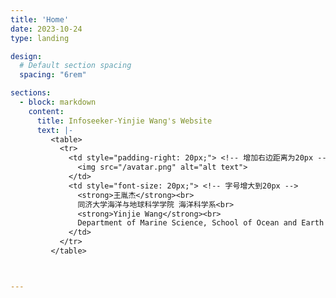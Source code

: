 ```yaml
---
title: 'Home'
date: 2023-10-24
type: landing

design:
  # Default section spacing
  spacing: "6rem"

sections:
  - block: markdown
    content:
      title: Infoseeker-Yinjie Wang's Website
      text: |-
         <table>
           <tr>
             <td style="padding-right: 20px;"> <!-- 增加右边距离为20px -->
               <img src="/avatar.png" alt="alt text">
             </td>
             <td style="font-size: 20px;"> <!-- 字号增大到20px -->
               <strong>王胤杰</strong><br>
               同济大学海洋与地球科学学院 海洋科学系<br>
               <strong>Yinjie Wang</strong><br>
               Department of Marine Science, School of Ocean and Earth Sciences, Tongji University
             </td>
           </tr>
         </table>



---
```

